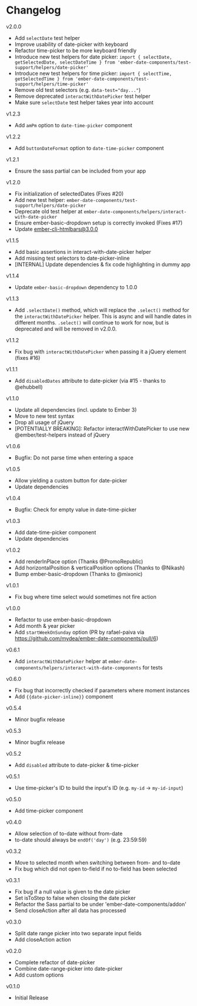 # Changelog

v2.0.0

* Add `selectDate` test helper
* Improve usability of date-picker with keyboard
* Refactor time-picker to be more keyboard friendly
* Introduce new test helpers for date picker: `import { selectDate, getSelectedDate, selectDateTime } from 'ember-date-components/test-support/helpers/date-picker'` 
* Introduce new test helpers for time picker: `import { selectTime, getSelectedTime } from 'ember-date-components/test-support/helpers/time-picker'` 
* Remove old test selectors (e.g. `data-test="day..."`)
* Remove deprecated `interactWithDatePicker` test helper
* Make sure `selectDate` test helper takes year into account

v1.2.3

* Add `amPm` option to `date-time-picker` component

v1.2.2

* Add `buttonDateFormat` option to `date-time-picker` component

v1.2.1

* Ensure the sass partial can be included from your app

v1.2.0

* Fix initialization of selectedDates (Fixes #20)
* Add new test helper: `ember-date-components/test-support/helpers/date-picker`
* Deprecate old test helper at `ember-date-components/helpers/interact-with-date-picker`
* Ensure ember-basic-dropdown setup is correctly invoked (Fixes #17)
* Update ember-cli-htmlbars@3.0.0

v1.1.5

* Add basic assertions in interact-with-date-picker helper
* Add missing test selectors to date-picker-inline
* [INTERNAL] Update dependencies & fix code highlighting in dummy app

v1.1.4

* Update `ember-basic-dropdown` dependency to 1.0.0

v1.1.3

* Add `.selectDate()` method, which will replace the `.select()` method for the `interactWithDatePicker` helper. This is async and will handle dates in different months. `.select()` will continue to work for now, but is deprecated and will be removed in v2.0.0.

v1.1.2

* Fix bug with `interactWithDatePicker` when passing it a jQuery element (fixes #16)

v1.1.1

* Add `disabledDates` attribute to date-picker (via #15 - thanks to @ehubbell)

v1.1.0

* Update all dependencies (incl. update to Ember 3)
* Move to new test syntax
* Drop all usage of jQuery
* [POTENTIALLY BREAKING]: Refactor interactWithDatePicker to use new @ember/test-helpers instead of jQuery

v1.0.6

* Bugfix: Do not parse time when entering a space

v1.0.5

* Allow yielding a custom button for date-picker
* Update dependencies

v1.0.4

* Bugfix: Check for empty value in date-time-picker

v1.0.3

* Add date-time-picker component
* Update dependencies

v1.0.2

* Add renderInPlace option (Thanks @PromoRepublic)
* Add horizontalPosition & verticalPosition options (Thanks to @Nikash)
* Bump ember-basic-dropdown (Thanks to @mixonic)

v1.0.1

* Fix bug where time select would sometimes not fire action

v1.0.0

* Refactor to use ember-basic-dropdown
* Add month & year picker
* Add `startWeekOnSunday` option (PR by rafael-paiva via https://github.com/mydea/ember-date-components/pull/6)

v0.6.1

* Add `interactWithDatePicker` helper at `ember-date-components/helpers/interact-with-date-components` for tests

v0.6.0

* Fix bug that incorrectly checked if parameters where moment instances
* Add `{{date-picker-inline}}` component

v0.5.4

* Minor bugfix release

v0.5.3

* Minor bugfix release

v0.5.2

* Add `disabled` attribute to date-picker & time-picker

v0.5.1

* Use time-picker's ID to build the input's ID (e.g. `my-id` -> `my-id-input`)

v0.5.0

* Add time-picker component

v0.4.0

* Allow selection of to-date without from-date
* to-date should always be `endOf('day')` (e.g. 23:59:59)

v0.3.2

* Move to selected month when switching between from- and to-date
* Fix bug which did not open to-field if no to-field has been selected

v0.3.1

* Fix bug if a null value is given to the date picker
* Set isToStep to false when closing the date picker
* Refactor the Sass partial to be under 'ember-date-components/addon'
* Send closeAction after all data has processed

v0.3.0

* Split date range picker into two separate input fields
* Add closeAction action

v0.2.0

* Complete refactor of date-picker
* Combine date-range-picker into date-picker
* Add custom options

v0.1.0

* Initial Release
